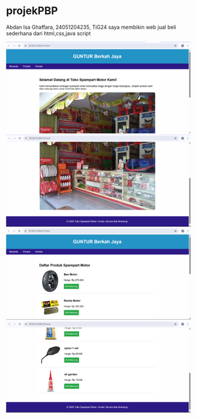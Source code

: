 # projekPBP
Abdan Isa Ghaffara, 24051204235, TiG24
saya membikin web jual beli sederhana dari html,css,java script

![all text](https://github.com/Abdan110/projekPBP/blob/main/Cuplikan%20layar%202025-10-23%20074316.png?raw=true)
![all text](https://github.com/Abdan110/projekPBP/blob/main/Cuplikan%20layar%202025-10-23%20074346.png?raw=true)
![all text](https://github.com/Abdan110/projekPBP/blob/main/Cuplikan%20layar%202025-10-23%20074413.png?raw=true)
![all text](https://github.com/Abdan110/projekPBP/blob/main/Cuplikan%20layar%202025-10-23%20074426.png?raw=true)

